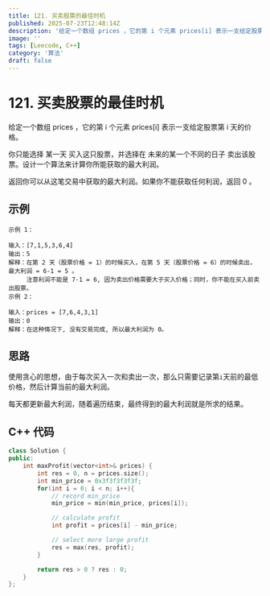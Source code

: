```yaml
---
title: 121. 买卖股票的最佳时机
published: 2025-07-23T12:48:14Z
description: '给定一个数组 prices ，它的第 i 个元素 prices[i] 表示一支给定股票第 i 天的价格。'
image: ''
tags: [Leecode, C++]
category: '算法'
draft: false
---
```


# 121. 买卖股票的最佳时机

给定一个数组 prices ，它的第 i 个元素 prices[i] 表示一支给定股票第 i 天的价格。

你只能选择 某一天 买入这只股票，并选择在 未来的某一个不同的日子 卖出该股票。设计一个算法来计算你所能获取的最大利润。

返回你可以从这笔交易中获取的最大利润。如果你不能获取任何利润，返回 0 。


## 示例

```
示例 1：

输入：[7,1,5,3,6,4]
输出：5
解释：在第 2 天（股票价格 = 1）的时候买入，在第 5 天（股票价格 = 6）的时候卖出，最大利润 = 6-1 = 5 。
     注意利润不能是 7-1 = 6, 因为卖出价格需要大于买入价格；同时，你不能在买入前卖出股票。
示例 2：

输入：prices = [7,6,4,3,1]
输出：0
解释：在这种情况下, 没有交易完成, 所以最大利润为 0。
```

## 思路

使用贪心的思想，由于每次买入一次和卖出一次，那么只需要记录第`i`天前的最低价格，然后计算当前的最大利润。

每天都更新最大利润，随着遍历结束，最终得到的最大利润就是所求的结果。

## C++ 代码

```cpp
class Solution {
public:
    int maxProfit(vector<int>& prices) {
        int res = 0, n = prices.size();
        int min_price = 0x3f3f3f3f3f;
        for(int i = 0; i < n; i++){
            // record min_price
            min_price = min(min_price, prices[i]);

            // calculate profit
            int profit = prices[i] - min_price;

            // select more large profit
            res = max(res, profit);
        }

        return res > 0 ? res : 0;
    }
};
```

